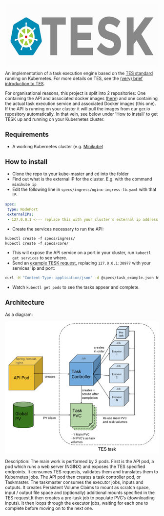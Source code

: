 <img src="docs/TESKlogowfont.png" height="200">


An implementation of a task execution engine based on the [TES standard](https://github.com/ga4gh/task-execution-schemas) running on Kubernetes. For more details on TES, see the [(very) brief introduction to TES](tesintro.md).

For organisational reasons, this project is split into 2 repositories: One containing the API and associated docker images ([here](https://github.com/EMBL-EBI-TSI/tesk-api)) and one containing the actual task execution service and associated Docker images (this one). If the API is running on your cluster it will pull the images from our gcr.io repository automatically. In that vein, see below under 'How to install' to get TESK up and running on your Kubernetes cluster.

## Requirements
 - A working Kubernetes cluster (e.g. [Minikube](https://github.com/kubernetes/minikube))

## How to install
 - Clone the repo to your kube-master and cd into the folder
 - Find out what is the external IP for the cluster. E.g. with the command `minikube ip`
 - Edit the following line in `specs/ingress/nginx-ingress-lb.yaml` with that IP:
 
 ```yaml
 spec:
  type: NodePort
  externalIPs:
  - 127.0.0.1 <--- replace this with your cluster's external ip address

 ```
 
 - Create the services necessary to run the API:

```
kubectl create -f specs/ingress/
kubectl create -f specs/core/
```
 - This will expose the API service on a port in your cluster, run `kubectl get services` to see where.
 - Send an [example TESK request](https://github.com/EMBL-EBI-TSI/TESK/blob/master/specs/task_example.json), replacing `127.0.0.1:30977` with your services' ip and port:
 
 ```bash
 curl -H "Content-Type: application/json" -d @specs/task_example.json http://127.0.0.1:30977/v1/tasks
 ```
  - Watch `kubectl get pods` to see the tasks appear and complete.
 
 ## Architecture
As a diagram:

![TESK architecture](docs/architecture.png)

Description: The main work is performed by 2 pods. First is the API pod, a pod which runs a web server (NGINX) and exposes the TES specified endpoints. It consumes TES requests, validates them and translates them to Kubernetes jobs. The API pod then creates a task controller pod, or Taskmaster. The taskmaster consumes the executor jobs, inputs and outputs. It creates Persistent Volume Claims to mount as scratch space, input / output file space and (optionally) additional mounts specified in the TES request.It then creates a pre-task job to populate PVC’s (downloading inputs). It then loops through the executor jobs, waiting for each one to complete before moving on to the next one.

